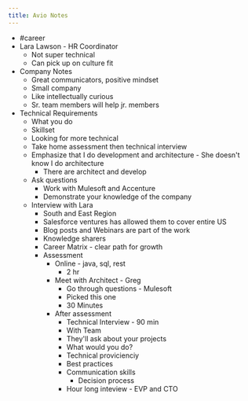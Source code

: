 ```yaml
---
title: Avio Notes
---
```


- #career
- Lara Lawson - HR Coordinator
	- Not super technical
	- Can pick up on culture fit
- Company Notes
	- Great communicators, positive mindset
	- Small company
	- Like intellectually curious
	- Sr. team members will help jr. members
- Technical Requirements
	- What you do
	- Skillset
	- Looking for more technical
	- Take home assessment then technical interview
	- Emphasize that I do development and architecture - She doesn't know I do architecture
		- There are architect and develop
	- Ask questions
		- Work with Mulesoft and Accenture
		- Demonstrate your knowledge of the company
	- Interview with Lara
		- South and East Region
		- Salesforce ventures has allowed them to cover entire US
		- Blog posts and Webinars are part of the work
		- Knowledge sharers
		- Career Matrix - clear path for growth
		- Assessment
			- Online - java, sql, rest
				- 2 hr
			- Meet with Architect - Greg
				- Go through questions - Mulesoft
				- Picked this one
				- 30 Minutes
			- After assessment
				- Technical Interview - 90 min
				- With Team
				- They'll ask about your projects
				- What would you do?
				- Technical provicienciy
				- Best practices
				- Communication skills
					- Decision process
				- Hour long inteview - EVP and CTO